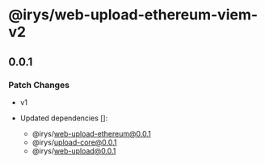 # @irys/web-upload-ethereum-viem-v2

## 0.0.1

### Patch Changes

- v1

- Updated dependencies []:
  - @irys/web-upload-ethereum@0.0.1
  - @irys/upload-core@0.0.1
  - @irys/web-upload@0.0.1

